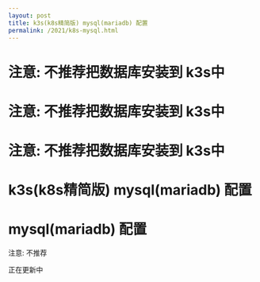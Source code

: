 ```yaml
---
layout: post
title: k3s(k8s精简版) mysql(mariadb) 配置
permalink: /2021/k8s-mysql.html
---
```

# 注意: 不推荐把数据库安装到 k3s中
# 注意: 不推荐把数据库安装到 k3s中
# 注意: 不推荐把数据库安装到 k3s中

k3s(k8s精简版) mysql(mariadb) 配置
=====================================
# mysql(mariadb) 配置
注意: 不推荐

正在更新中

